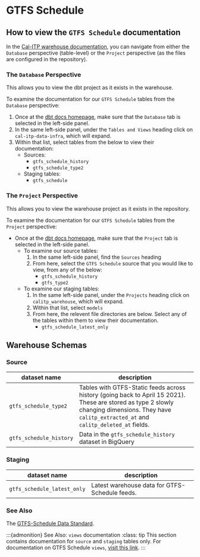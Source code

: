 # GTFS Schedule

## How to view the `GTFS Schedule` documentation

In the [Cal-ITP warehouse documentation](https://dbt-docs.calitp.org/#!/overview), you can navigate from either the `Database` perspective (table-level) or the `Project` perspective (as the files are configured in the repository).

### The `Database` Perspective
This allows you to view the dbt project as it exists in the warehouse.

To examine the documentation for our `GTFS Schedule` tables from the `Database` perspective:

1. Once at the [dbt docs homepage](https://dbt-docs.calitp.org/#!/overview), make sure that the `Database` tab is selected in the left-side panel.
1. In the same left-side panel, under the `Tables and Views` heading click on `cal-itp-data-infra`, which will expand.
1. Within that list, select tables from the below to view their documentation:
    * Sources:
        * `gtfs_schedule_history`
        * `gtfs_schedule_type2`
    * Staging tables:
        * `gtfs_schedule`

### The `Project` Perspective
This allows you to view the warehouse project as it exists in the repository.

To examine the documentation for our `GTFS Schedule` tables from the `Project` perspective:

* Once at the [dbt docs homepage](https://dbt-docs.calitp.org/#!/overview), make sure that the `Project` tab is selected in the left-side panel.
    * To examine our source tables:
        1. In the same left-side panel, find the `Sources` heading
        1. From here, select the `GTFS Schedule` source that you would like to view, from any of the below:
            * `gtfs_schedule_history`
            * `gtfs_type2`
    * To examine our staging tables:
        1. In the same left-side panel, under the `Projects` heading click on `calitp_warehouse`, which will expand.
        1. Within that list, select `models`
        1. From here, the relevent file directories are below. Select any of the tables within them to view their documentation.
            * `gtfs_schedule_latest_only`

## Warehouse Schemas

### Source

| dataset name | description |
| ------- | ----------- |
| `gtfs_schedule_type2` | Tables with GTFS-Static feeds across history (going back to April 15 2021). These are stored as type 2 slowly changing dimensions. They have `calitp_extracted_at` and `calitp_deleted_at` fields. |
| `gtfs_schedule_history` | Data in the `gtfs_schedule_history` dataset in BigQuery |

### Staging

| dataset name | description |
| ------- | ----------- |
| `gtfs_schedule_latest_only` | Latest warehouse data for GTFS-Schedule feeds. |

### See Also
The [GTFS-Schedule Data Standard](https://developers.google.com/transit/gtfs/).

:::{admonition} See Also: `views` documentation
:class: tip
This section contains documentation for `source` and `staging` tables only. For documentation on GTFS Schedule `views`, [visit this link](view-models).
:::
